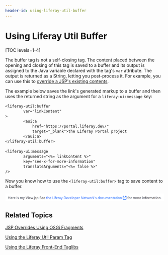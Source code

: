 ```yaml
---
header-id: using-liferay-util-buffer
---
```


# Using Liferay Util Buffer

[TOC levels=1-4]

The buffer tag is not a self-closing tag. The content placed between the opening 
and closing of this tag is saved to a buffer and its output is assigned to the 
Java variable declared with the tag's `var` attribute. The output is returned as 
a String, letting you post-process it. For example, you can use this to 
[override a JSP's existing contents](/docs/7-1/tutorials/-/knowledge_base/t/jsp-overrides-using-osgi-fragments#provide-the-overridden-jsp). 

The example below saves the link's generated markup to a buffer and then uses 
the returned string as the argument for a `liferay-ui:message` key:

    <liferay-util:buffer
    		var="linkContent"
    >
    		<aui:a 
    			href="https://portal.liferay.dev/" 
    			target="_blank">the Liferay Portal project
    		</aui:a>
    </liferay-util:buffer>

    <liferay-ui:message 
    		arguments="<%= linkContent %>" 
    		key="see-x-for-more-information" 
    		translateArguments="<%= false %>" 
    />

Now you know how to use the `<liferay-util:buffer>` tag to save content to a 
buffer. 

![Figure 1: You can use the Liferay Util Buffer tag to save pieces of markup to reuse in your JSP.](../../../images/liferay-util-buffer.png)
    
## Related Topics

[JSP Overrides Using OSGi Fragments](/docs/7-1/tutorials/-/knowledge_base/t/jsp-overrides-using-osgi-fragments#provide-the-overridden-jsp)

[Using the Liferay Util Param Tag](/docs/7-1/tutorials/-/knowledge_base/t/using-liferay-util-param)

[Using the Liferay Front-End Taglibs](/docs/7-1/tutorials/-/knowledge_base/t/using-liferay-frontend-taglibs-in-your-portlet)
